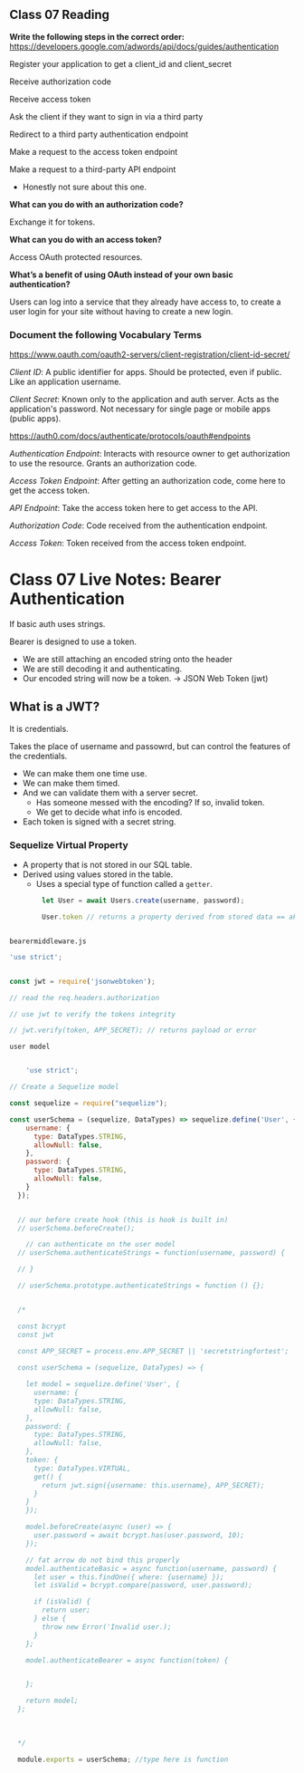 ## Class 07 Reading

**Write the following steps in the correct order:** https://developers.google.com/adwords/api/docs/guides/authentication

Register your application to get a client_id and client_secret

Receive authorization code

Receive access token

Ask the client if they want to sign in via a third party

Redirect to a third party authentication endpoint

Make a request to the access token endpoint

Make a request to a third-party API endpoint


- Honestly not sure about this one.


**What can you do with an authorization code?**

Exchange it for tokens.

**What can you do with an access token?**

Access OAuth protected resources.

**What’s a benefit of using OAuth instead of your own basic authentication?**

Users can log into a service that they already have access to, to create a user login for your site without having to create a new login.

### Document the following Vocabulary Terms 

https://www.oauth.com/oauth2-servers/client-registration/client-id-secret/

*Client ID*: A public identifier for apps. Should be protected, even if public. Like an application username.

*Client Secret*: Known only to the application and auth server. Acts as the application's password. Not necessary for single page or mobile apps (public apps).

https://auth0.com/docs/authenticate/protocols/oauth#endpoints

*Authentication Endpoint*: Interacts with resource owner to get authorization to use the resource. Grants an authorization code.

*Access Token Endpoint*: After getting an authorization code, come here to get the access token.

*API Endpoint*: Take the access token here to get access to the API.

*Authorization Code*: Code received from the authentication endpoint.

*Access Token*: Token received from the access token endpoint.

# Class 07 Live Notes: Bearer Authentication

If basic auth uses strings.

Bearer is designed to use a token.

- We are still attaching an encoded string onto the header
- We are still decoding it and authenticating.
- Our encoded string will now be a token. -> JSON Web Token (jwt)

## What is a JWT?

It is credentials.

Takes the place of username and passowrd, but can control the features of the credentials.
- We can make them one time use.
- We can make them timed.
- And we can validate them with a server secret.
    - Has someone messed with the encoding? If so, invalid token.
    - We get to decide what info is encoded.
- Each token is signed with a secret string.

### Sequelize Virtual Property

- A property that is not stored in our SQL table.
- Derived using values stored in the table.
    - Uses a special type of function called a `getter`.

```js
        let User = await Users.create(username, password);

        User.token // returns a property derived from stored data == aksjdfjkasdhlfkja.98938493



```

    bearermiddleware.js

```js
'use strict';


const jwt = require('jsonwebtoken');

// read the req.headers.authorization

// use jwt to verify the tokens integrity

// jwt.verify(token, APP_SECRET); // returns payload or error


```


    user model

```js

    'use strict';

// Create a Sequelize model

const sequelize = require("sequelize");

const userSchema = (sequelize, DataTypes) => sequelize.define('User', {
    username: {
      type: DataTypes.STRING,
      allowNull: false,
    },
    password: {
      type: DataTypes.STRING,
      allowNull: false,
    }
  });


  // our before create hook (this is hook is built in)
  // userSchema.beforeCreate();

    // can authenticate on the user model
  // userSchema.authenticateStrings = function(username, password) {

  // }

  // userSchema.prototype.authenticateStrings = function () {};


  /* 

  const bcrypt
  const jwt 
  
  const APP_SECRET = process.env.APP_SECRET || 'secretstringfortest';

  const userSchema = (sequelize, DataTypes) => {

    let model = sequelize.define('User', {
      username: {
      type: DataTypes.STRING,
      allowNull: false,
    },
    password: {
      type: DataTypes.STRING,
      allowNull: false,
    },
    token: {
      type: DataTypes.VIRTUAL,
      get() {
        return jwt.sign({username: this.username}, APP_SECRET);
      }
    }
    });

    model.beforeCreate(async (user) => {
      user.password = await bcrypt.has(user.password, 10);
    });

    // fat arrow do not bind this properly
    model.authenticateBasic = async function(username, password) {
      let user = this.findOne({ where: {username} });
      let isValid = bcrypt.compare(password, user.password);

      if (isValid) {
        return user;
      } else {
        throw new Error('Invalid user.);
      }
    };

    model.authenticateBearer = async function(token) {


    };

    return model;
  };
  
 
  
  */

  module.exports = userSchema; //type here is function

```



